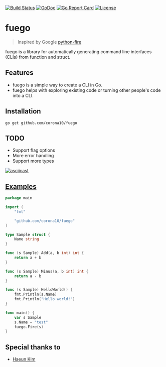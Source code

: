 [![Build Status](https://travis-ci.org/corona10/fuego.svg?branch=master)](https://travis-ci.org/corona10/fuego)
[![GoDoc](https://godoc.org/github.com/corona10/fuego?status.svg)](https://godoc.org/github.com/corona10/fuego)
[![Go Report Card](https://goreportcard.com/badge/github.com/corona10/fuego)](https://goreportcard.com/report/github.com/corona10/fuego)
[![License](https://img.shields.io/badge/License-BSD%203--Clause-blue.svg)](https://opensource.org/licenses/BSD-3-Clause)

# fuego
> Inspired by Google [python-fire](https://github.com/google/python-fire)

fuego is a library for automatically generating command line interfaces (CLIs) from function and struct.

## Features
* fuego is a simple way to create a CLI in Go.
* fuego helps with exploring existing code or turning other people's code into a CLI.

## Installation
```
go get github.com/corona10/fuego
```

## TODO
- Support flag options
- More error handling
- Support more types

[![asciicast](https://asciinema.org/a/173759.png)](https://asciinema.org/a/173759)

## [Examples](/_examples)

```go
package main

import (
	"fmt"

	"github.com/corona10/fuego"
)

type Sample struct {
	Name string
}

func (s Sample) Add(a, b int) int {
	return a + b
}

func (s Sample) Minus(a, b int) int {
	return a - b
}

func (s Sample) HelloWorld() {
	fmt.Println(s.Name)
	fmt.Println("Hello world!")
}

func main() {
	var s Sample
	s.Name = "test"
	fuego.Fire(s)
}
```

## Special thanks to
* [Haeun Kim](https://github.com/haeungun/)
